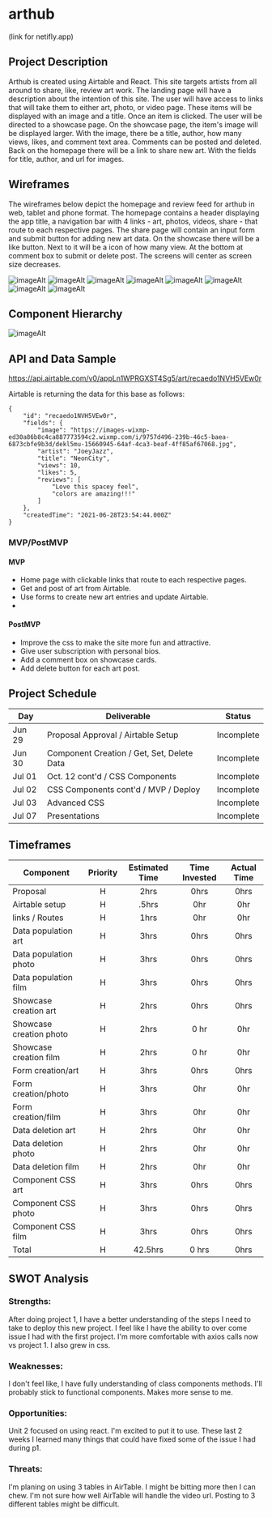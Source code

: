 # arthub

(link for netifly.app)

## Project Description

Arthub is created using Airtable and React. This site targets artists from all around to share, like, review art work. The landing page will have a description about the intention of this site. The user will have access to links that will take them to either art, photo, or video page. These items will be displayed with an image and a title. Once an item is clicked. The user will be directed to a showcase page. On the showcase page, the item's image will be displayed larger. With the image, there be a title, author, how many views, likes, and comment text area. Comments can be posted and deleted. Back on the homepage there will be a link to share new art. With the fields for title, author, and url for images. 

## Wireframes

The wireframes below depict the homepage and review feed for arthub in web, tablet and phone format. The homepage contains a header displaying the app title, a navigation bar with 4 links - art, photos, videos, share - that route to each respective pages. The share page will contain an input form and submit button for adding new art data. On the showcase there will be a like button. Next to it will be a icon of how many view. At the bottom at comment box to submit or delete post. The screens will center as screen size decreases.

![imageAlt](ReadPic/1.png)
![imageAlt](ReadPic/2.png)
![imageAlt](ReadPic/3.png)
![imageAlt](ReadPic/4.png)
![imageAlt](ReadPic/5.png)
![imageAlt](ReadPic/6.png)
![imageAlt](ReadPic/7.png)
![imageAlt](ReadPic/8.png)


## Component Hierarchy

![imageAlt](read-pic/hierarchy.png)

## API and Data Sample

https://api.airtable.com/v0/appLn1WPRGXST4Sg5/art/recaedo1NVH5VEw0r 

Airtable is returning the data for this base as follows:

```
{
    "id": "recaedo1NVH5VEw0r",
    "fields": {
        "image": "https://images-wixmp-ed30a86b8c4ca887773594c2.wixmp.com/i/9757d496-239b-46c5-baea-6873cbfe9b3d/dekl5mu-15660945-64af-4ca3-beaf-4ff85af67068.jpg",
        "artist": "JoeyJazz",
        "title": "NeonCity",
        "views": 10,
        "likes": 5,
        "reviews": [
            "Love this spacey feel",
            "colors are amazing!!!"
        ]
    },
    "createdTime": "2021-06-28T23:54:44.000Z"
}

```

### MVP/PostMVP

#### MVP

- Home page with clickable links that route to each respective pages.
- Get and post of art from Airtable.
- Use forms to create new art entries and update Airtable.
-

#### PostMVP

- Improve the css to make the site more fun and attractive.
- Give user subscription with personal bios.
- Add a comment box on showcase cards.
- Add delete button for each art post.

## Project Schedule

| Day      | Deliverable                                | Status     |
| -------- | ------------------------------------------ | ---------- |
| Jun 29   | Proposal Approval / Airtable Setup         | Incomplete |
| Jun 30   | Component Creation / Get, Set, Delete Data | Incomplete |
| Jul 01   | Oct. 12 cont'd / CSS Components            | Incomplete |
| Jul 02   | CSS Components cont'd / MVP / Deploy       | Incomplete |
| Jul 03   | Advanced CSS                               | Incomplete |
| Jul 07   | Presentations                              | Incomplete |

## Timeframes

| Component                 | Priority | Estimated Time | Time Invested | Actual Time |
| ------------------------- | :------: | :------------: | :-----------: | :---------: |
| Proposal                  |    H     |      2hrs      |     0hrs      |    0hrs     |
| Airtable setup            |    H     |     .5hrs      |      0hr      |     0hr     |
| links / Routes            |    H     |      1hrs      |      0hr      |     0hr     |
| Data population art       |    H     |      3hrs      |     0hrs      |    0hrs     |
| Data population photo     |    H     |      3hrs      |     0hrs      |    0hrs     |
| Data population film      |    H     |      3hrs      |     0hrs      |    0hrs     |
| Showcase creation art     |    H     |      2hrs      |     0hrs      |    0hrs     |
| Showcase creation photo   |    H     |      2hrs      |     0 hr      |     0hr     |
| Showcase creation film    |    H     |      2hrs      |     0 hr      |     0hr     |
| Form creation/art         |    H     |      3hrs      |     0hrs      |    0hrs     |
| Form creation/photo       |    H     |      3hrs      |      0hr      |     0hr     |
| Form creation/film        |    H     |      3hrs      |      0hr      |     0hr     |
| Data deletion art         |    H     |      2hrs      |      0hr      |     0hr     |
| Data deletion photo       |    H     |      2hrs      |      0hr      |     0hr     |
| Data deletion film        |    H     |      2hrs      |      0hr      |     0hr     |
| Component CSS art         |    H     |      3hrs      |     0hrs      |    0hrs     |
| Component CSS photo       |    H     |      3hrs      |     0hrs      |    0hrs     |
| Component CSS film        |    H     |      3hrs      |     0hrs      |    0hrs     |
| Total                     |    H     |    42.5hrs     |     0 hrs     |     0hrs    |

## SWOT Analysis

### Strengths:

After doing project 1, I have a better understanding of the steps I need to take to deploy this new project. I feel like I have the ability to over come issue I had with the first project. I'm more comfortable with axios calls now vs project 1. I also grew in css. 

### Weaknesses:

I don't feel like, I have fully understanding of class components methods. I'll probably stick to functional components. Makes more sense to me. 

### Opportunities:

Unit 2 focused on using react. I'm excited to put it to use. These last 2 weeks I learned many things that could have fixed some of the issue I had during p1. 

### Threats:

I'm planing on using 3 tables in AirTable. I might be bitting more then I can chew. I'm not sure how well AirTable will handle the video url. Posting to 3 different tables might be difficult.  
